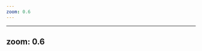 ```yaml
---
zoom: 0.6
---
```


<div class="w-full h-full flex flex-col items-center justify-center">
  <PricingCardSystem
    title="Our Setup Packages"
    subtitle="Tailored Solutions for Your Business Growth"
    :plans="packages"
  />
</div>

<script setup>
// Import the component if needed (might be auto-imported in Slidev)
// import PricingCardSystem from '../components/PricingCardSystem.vue';

// Data for pricing packages
const packages = [
  {
    name: 'Ad Creation',
    price: '10,000',
    currency: 'AED',
    usdPrice: '2,700',
    popular: false,
    features: [
      { text: '20 Total Ads', bold: true, included: true, color: 'blue' },
      { text: '10 Static Ads', included: true, color: 'blue' },
      { text: '10 Video Ads', included: true, color: 'blue' },
    ]
  },
  {
    name: 'Lead Generator',
    price: '17,500',
    currency: 'AED',
    usdPrice: '4,800',
    popular: true,
    features: [
      { text: '20 Total Ads', bold: true, included: true, color: 'blue' },
      { text: '10 Static Ads', included: true, color: 'blue' },
      { text: '10 Video Ads', included: true, color: 'blue' },
      { text: 'CRM System', included: true, color: 'green' },
      { text: 'Ad Campaign(s) Set-up', included: true, color: 'yellow' },
      { text: '+1 Month Ad Management', bold: true, extraSpace: true }
    ]
  },
  {
    name: 'Lead Generator +',
    price: '30,000',
    currency: 'AED',
    usdPrice: '8,200',
    popular: false,
    features: [
      { text: '20 Total Ads', bold: true, included: true, color: 'blue' },
      { text: '10 Static Ads', included: true, color: 'blue' },
      { text: '10 Video Ads', included: true, color: 'blue' },
      { text: 'CRM System', included: true, color: 'green' },
      { text: 'Ad Campaign(s) Set-up', included: true, color: 'yellow' },
      { text: 'Sales Funnel Audit', included: true, color: 'yellow' },
      { text: 'Sales Automation', included: true, color: 'yellow' },
      { text: '+1 Month Ad Management', bold: true, extraSpace: true }
    ]
  }
]
</script>

---
zoom: 0.6
---

<div class="w-full h-full flex flex-col items-center justify-center">
  <PricingCardSystem
    title="Our Subscriptions"
    subtitle="Monthly Support Plans for Ongoing Success"
    :plans="retainers"
  />
</div>

<script setup>
// Import the component if needed (might be auto-imported in Slidev)
// import PricingCardSystem from '../components/PricingCardSystem.vue';

// Data for retainer packages
const retainers = [
  {
    name: 'Lite',
    price: '1,500',
    currency: 'AED/mo',
    popular: false,
    features: [
      { text: 'CRM Subscription', included: true },
      { text: 'Ad Management', included: true },
      { text: '1 Monthly Graphic', included: true },
      { text: 'WhatsApp Marketing Management', included: false },
      { text: 'Smart AI ChatBot', included: false },
      { text: 'Monthly Videos', included: false },
      { text: 'Ad Budget: 3,000 - 5,000', bold: true, extraSpace: true }
    ]
  },
  {
    name: 'Plus',
    price: '3,500',
    currency: 'AED/mo',
    popular: true,
    features: [
      { text: 'CRM Subscription', included: true },
      { text: 'Ad Management', included: true },
      { text: '4 Monthly Graphics', included: true },
      { text: 'WhatsApp Marketing Management', included: true },
      { text: 'Smart AI ChatBot', included: true },
      { text: 'Monthly Videos', included: false },
      { text: 'Ad Budget: 5,000 - 15,000', bold: true, extraSpace: true }
    ]
  },
  {
    name: 'Pro',
    price: '7,000',
    currency: 'AED/mo',
    popular: false,
    features: [
      { text: 'CRM Subscription', included: true },
      { text: 'Ad Management', included: true },
      { text: '8 Monthly Graphics', included: true },
      { text: 'WhatsApp Marketing Management', included: true },
      { text: 'Smart AI ChatBot', included: true },
      { text: '4 Videos in 1 Shoot', included: true },
      { text: 'Ad Budget: 15,000+', bold: true, extraSpace: true }
    ]
  }
]
</script>
